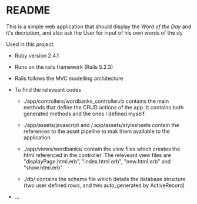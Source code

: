 # README

This is a simple web application that should display the *Word of the Day* and it's decription, and also ask the User for input of his own words of the dy

Used in this project:

* Ruby version 2.4.1

* Runs on the rails framework (Rails 5.2.3)

* Rails follows the MVC modelling architecture

* To find the releveant codes

  - ./app/controllers/wordbanks_controller.rb contains the main methods that define the CRUD actions of the app. It contains both generated methods and the ones I defined myself.

  -  ./app/assets/javascript and /.app/assets/stylesheets contain the references to the asset pipeline to mak them available to the application

  - ./app/views/wordbanks/ contain the view files which creates the html referenced in the controller. The releveant view files are "displayPage.html.erb", "index.html.erb", "new.html.erb" and "show.html.erb"

  - ./db/ contains the schema file which details the database structure (two user defined rows, and two auto_generated by ActiveRecord)

* ...
